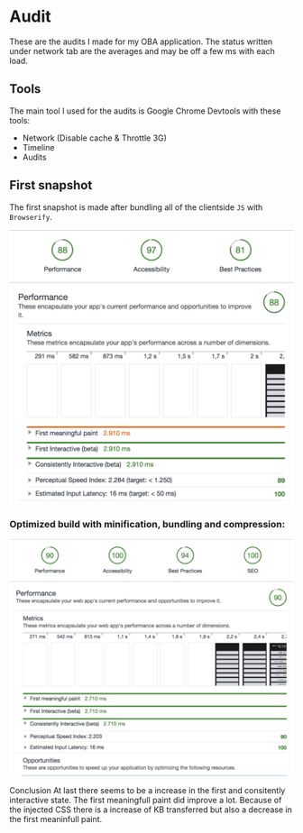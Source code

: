 # Audit

These are the audits I made for my OBA application. The status written under network tab are the averages and may be off a few ms with each load.

## Tools
The main tool I used for the audits is Google Chrome Devtools with these tools:

- Network (Disable cache & Throttle 3G)
- Timeline
- Audits

## First snapshot

The first snapshot is made after bundling all of the clientside `JS` with `Browserify`.

![Preview](firstaudit.png)

### Optimized build with minification, bundling and compression:
![Preview](latestaudit.png)

Conclusion At last there seems to be a increase in the first and consitently interactive state. The first meaningfull paint did improve a lot. Because of the injected CSS there is a increase of KB transferred but also a decrease in the first meaninfull paint.
